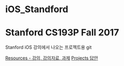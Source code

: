 # iOS_Standford

# Stanford CS193P Fall 2017
Stanford iOS 강의에서 나오는 프로젝트용 git

[Resources - 강의, 강의자료, 과제](https://github.com/duliodenis/cs193p-Fall-2017)
[Projects 답안](https://github.com/duliodenis/cs193p-Fall-2017)
